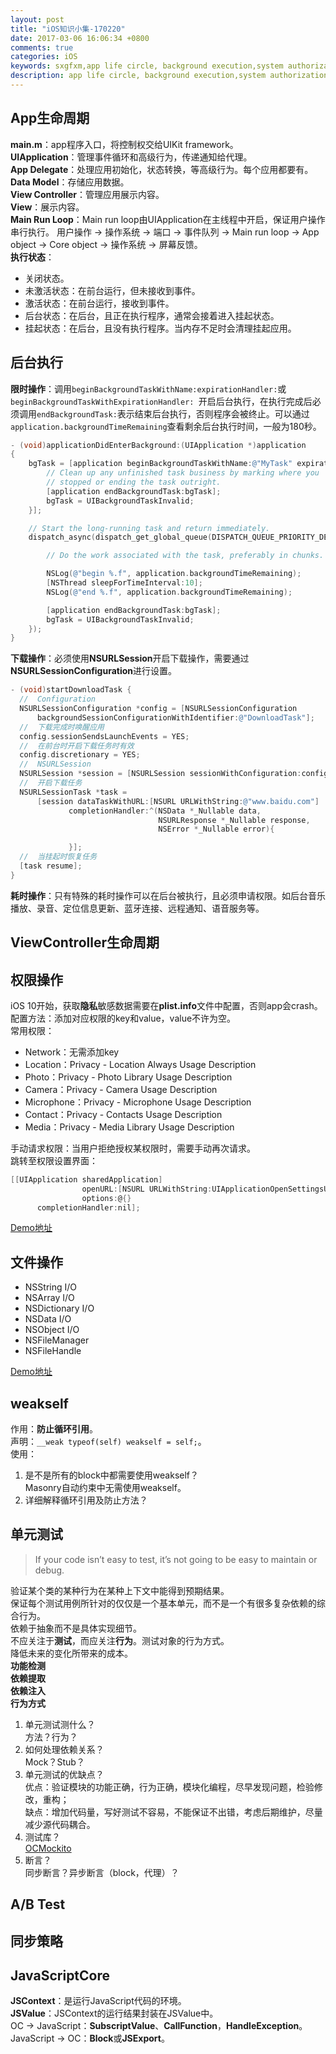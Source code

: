```yaml
---
layout: post
title: "iOS知识小集-170220"
date: 2017-03-06 16:06:34 +0800
comments: true
categories: iOS
keywords: sxgfxm,app life circle, background execution,system authorization
description: app life circle, background execution,system authorization
---
```


## App生命周期
**main.m**：app程序入口，将控制权交给UIKit framework。  
**UIApplication**：管理事件循环和高级行为，传递通知给代理。  
**App Delegate**：处理应用初始化，状态转换，等高级行为。每个应用都要有。  
**Data Model**：存储应用数据。  
**View Controller**：管理应用展示内容。  
**View**：展示内容。  
**Main Run Loop**：Main run loop由UIApplication在主线程中开启，保证用户操作串行执行。
用户操作 -> 操作系统 -> 端口 -> 事件队列 -> Main run loop -> App object -> Core object
-> 操作系统 -> 屏幕反馈。  
**执行状态**：  
- 关闭状态。  
- 未激活状态：在前台运行，但未接收到事件。  
- 激活状态：在前台运行，接收到事件。  
- 后台状态：在后台，且正在执行程序，通常会接着进入挂起状态。  
- 挂起状态：在后台，且没有执行程序。当内存不足时会清理挂起应用。  

<!--more-->

## 后台执行
**限时操作**：调用`beginBackgroundTaskWithName:expirationHandler:`或`beginBackgroundTaskWithExpirationHandler: `开启后台执行，在执行完成后必须调用`endBackgroundTask:`表示结束后台执行，否则程序会被终止。可以通过`application.backgroundTimeRemaining`查看剩余后台执行时间，一般为180秒。  

```objective-c
- (void)applicationDidEnterBackground:(UIApplication *)application
{
    bgTask = [application beginBackgroundTaskWithName:@"MyTask" expirationHandler:^{
        // Clean up any unfinished task business by marking where you
        // stopped or ending the task outright.
        [application endBackgroundTask:bgTask];
        bgTask = UIBackgroundTaskInvalid;
    }];

    // Start the long-running task and return immediately.
    dispatch_async(dispatch_get_global_queue(DISPATCH_QUEUE_PRIORITY_DEFAULT, 0), ^{

        // Do the work associated with the task, preferably in chunks.

        NSLog(@"begin %.f", application.backgroundTimeRemaining);
        [NSThread sleepForTimeInterval:10];
        NSLog(@"end %.f", application.backgroundTimeRemaining);

        [application endBackgroundTask:bgTask];
        bgTask = UIBackgroundTaskInvalid;
    });
}
```

**下载操作**：必须使用**NSURLSession**开启下载操作，需要通过**NSURLSessionConfiguration**进行设置。  

```objective-c
- (void)startDownloadTask {
  //  Configuration
  NSURLSessionConfiguration *config = [NSURLSessionConfiguration
      backgroundSessionConfigurationWithIdentifier:@"DownloadTask"];
  //  下载完成时唤醒应用
  config.sessionSendsLaunchEvents = YES;
  //  在前台时开启下载任务时有效
  config.discretionary = YES;
  //  NSURLSession
  NSURLSession *session = [NSURLSession sessionWithConfiguration:config];
  //  开启下载任务
  NSURLSessionTask *task =
      [session dataTaskWithURL:[NSURL URLWithString:@"www.baidu.com"]
             completionHandler:^(NSData *_Nullable data,
                                 NSURLResponse *_Nullable response,
                                 NSError *_Nullable error){

             }];
  //  当挂起时恢复任务
  [task resume];
}
```

**耗时操作**：只有特殊的耗时操作可以在后台被执行，且必须申请权限。如后台音乐播放、录音、定位信息更新、蓝牙连接、远程通知、语音服务等。

## ViewController生命周期

## 权限操作
iOS 10开始，获取**隐私**敏感数据需要在**plist.info**文件中配置，否则app会crash。  
配置方法：添加对应权限的key和value，value不许为空。  
常用权限：

- Network：无需添加key
- Location：Privacy - Location Always Usage Description
- Photo：Privacy - Photo Library Usage Description
- Camera：Privacy - Camera Usage Description
- Microphone：Privacy - Microphone Usage Description
- Contact：Privacy - Contacts Usage Description
- Media：Privacy - Media Library Usage Description

手动请求权限：当用户拒绝授权某权限时，需要手动再次请求。  
跳转至权限设置界面：  

```objective-c
[[UIApplication sharedApplication]
                openURL:[NSURL URLWithString:UIApplicationOpenSettingsURLString]
                options:@{}
      completionHandler:nil];
```

[Demo地址](https://github.com/sxgfxm/AuthorizationDemo)

## 文件操作

- NSString I/O
- NSArray I/O
- NSDictionary I/O
- NSData I/O
- NSObject I/O
- NSFileManager
- NSFileHandle

[Demo地址](https://github.com/sxgfxm/FileOperationDemo)

## weakself
作用：**防止循环引用**。  
声明：`__weak typeof(self) weakself = self;`。  
使用：
1. 是不是所有的block中都需要使用weakself？  
   Masonry自动约束中无需使用weakself。
2. 详细解释循环引用及防止方法？

## 单元测试
> If your code isn’t easy to test, it’s not going to be easy to maintain or debug.

验证某个类的某种行为在某种上下文中能得到预期结果。  
保证每个测试用例所针对的仅仅是一个基本单元，而不是一个有很多复杂依赖的综合行为。  
依赖于抽象而不是具体实现细节。  
不应关注于**测试**，而应关注**行为**。测试对象的行为方式。  
降低未来的变化所带来的成本。  
**功能检测**  
**依赖提取**  
**依赖注入**  
**行为方式**  
1. 单元测试测什么？  
   方法？行为？  
2. 如何处理依赖关系？  
   Mock？Stub？  
3. 单元测试的优缺点？  
   优点：验证模块的功能正确，行为正确，模块化编程，尽早发现问题，检验修改，重构；  
   缺点：增加代码量，写好测试不容易，不能保证不出错，考虑后期维护，尽量减少源代码耦合。  
4. 测试库？  
   [OCMockito](https://github.com/jonreid/OCMockito)  
5. 断言？  
   同步断言？异步断言（block，代理）？  

## A/B Test

## 同步策略

## JavaScriptCore
**JSContext**：是运行JavaScript代码的环境。  
**JSValue**：JSContext的运行结果封装在JSValue中。  
OC -> JavaScript：**SubscriptValue**、**CallFunction**，**HandleException**。  
JavaScript -> OC：**Block**或**JSExport**。
